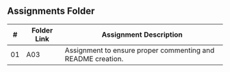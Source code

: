 ##  Assignments Folder

|   #   | Folder Link | Assignment Description |
| :---: | ----------- | ---------------------- |
|   01  |     A03     |Assignment to ensure proper commenting and README creation.|
